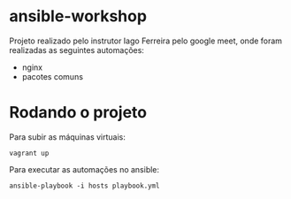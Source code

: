 # ansible-workshop

Projeto realizado pelo instrutor Iago Ferreira pelo google meet, onde foram realizadas as seguintes automações:
  * nginx
  * pacotes comuns
  
# Rodando o projeto

  Para subir as máquinas virtuais:
  ```
  vagrant up
  ```
  Para executar as automações no ansible:
  ```
  ansible-playbook -i hosts playbook.yml
  ```
  
